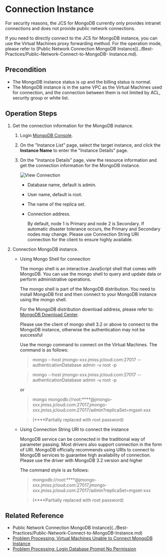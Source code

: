 # Connection Instance

For security reasons, the JCS for MongoDB currently only provides intranet connections and does not provide public network connections.

If you need to directly connect to the JCS for MongoDB instance, you can use the Virtual Machines proxy forwarding method. For the operation mode, please refer to [Public Network Connection MongoDB Instance](../Best-Practices/Public-Network-Connect-to-MongoDB- Instance.md).



## Precondition
- The MongoDB instance status is up and the billing status is normal.
- The MongoDB instance is in the same VPC as the Virtual Machines used for connection, and the connection between them is not limited by ACL, security group or white list.

## Operation Steps
1. Get the connection information for the MongoDB instance.
   1. Login [MongoDB Console](https://mongodb-console.jdcloud.com/mongodb?dataCenter=bj_02).
   1. On the "Instance List" page, select the target instance, and click the **Instance Name** to enter the "Instance Details" page.
   1. On the "Instance Details" page, view the resource information and get the connection information for the MongoDB instance.
   
		![View Connection](https://github.com/jdcloudcom/cn/blob/master/image/mongodb/mongo-016.png)

		- Database name, default is admin.
		- User name, default is root.
		- The name of the replica set.
		- Connection address.
				
		   By default, node 1 is Primary and node 2 is Secondary. If automatic disaster tolerance occurs, the Primary and Secondary nodes may change.
                Please use Connection String URI connection for the client to ensure highly available.

2. Connection MongoDB instance.
   - Using Mongo Shell for connection

		The mongo shell is an interactive JavaScript shell that comes with MongoDB. You can use the mongo shell to query and update data or perform administrative operations.
		
		The mongo shell is part of the MongoDB distribution. You need to install MongoDB first and then connect to your MongoDB instance using the mongo shell.
		
		For the MongoDB distribution download address, please refer to: [MongoDB Download Center](https://www.mongodb.com/download-center#community).
		
		Please use the client of mongo shell 3.2 or above to connect to the MongoDB instance, otherwise the authentication may not be successful
		
		Use the mongo command to connect on the Virtual Machines. The command is as follows:

		> mongo --host jmongo-xxx.jmiss.jcloud.com:27017 --authenticationDatabase admin -u root -p
		
		> mongo --host jmongo-xxx.jmiss.jcloud.com:27017 --authenticationDatabase admin -u root -p
		
		or
		
		> mongo mongodb://root:****@jmongo-xxx.jmiss.jcloud.com:27017,jmongo-xxx.jmiss.jcloud.com:27017/admin?replicaSet=mgset-xxx
		
		>(****Partially replaced with root password)
		
   - Using Connection String URI to connect the instance
   
      MongoDB service can be connected in the traditional way of parameter passing. Most drivers also support connection in the form of URI. MongoDB officially recommends using URIs to connect to MongoDB services to guarantee high availability of connection. Please use the driver with MongoDB 3.2 version and higher
		
      The command style is as follows:

	   > mongodb://root:****@jmongo-xxx.jmiss.jcloud.com:27017,jmongo-xxx.jmiss.jcloud.com:27017/admin?replicaSet=mgset-xxx
	   
	   > (****Partially replaced with root password)
		
		
## Related Reference

- Public Network Connection MongoDB Instance](../Best-Practices/Public-Network-Connect-to-MongoDB-Instance.md)
- [Problem Processing: Virtual Machines Unable to Connect MongoDB Instance](../Troubleshooting/Connect-Failed.md)
- [Problem Processing: Login Database Prompt No Permission](../Troubleshooting/Authentication.md)
		
